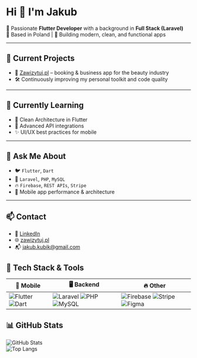 # Hi 👋 I'm Jakub

🎯 Passionate **Flutter Developer** with a background in **Full Stack (Laravel)**  
📍 Based in Poland | 📱 Building modern, clean, and functional apps  

---

## 🔭 Current Projects

- 🚀 [Zawizytuj.pl](https://firma.zawizytuj.pl) – booking & business app for the beauty industry  
- 🛠️ Continuously improving my personal toolkit and code quality  

---

## 🌱 Currently Learning

- 🧼 Clean Architecture in Flutter  
- 🧩 Advanced API integrations  
- ✨ UI/UX best practices for mobile  

---

## 💬 Ask Me About

- 🐦 `Flutter`, `Dart`  
- 🐘 `Laravel`, `PHP`, `MySQL`  
- 🔥 `Firebase`, `REST APIs`, `Stripe`  
- 📱 Mobile app performance & architecture  

---

## 📫 Contact

- 🔗 [LinkedIn](https://www.linkedin.com/in/kubikjakub)  
- 🌐 [zawizytuj.pl](https://firma.zawizytuj.pl)  
- 📬 jakub.kubik@gmail.com  

## 🧰 Tech Stack & Tools

| 🚀 Mobile | 🖥️ Backend | 🔥 Other |
|----------|------------|-----------|
| ![Flutter](https://img.shields.io/badge/-Flutter-02569B?logo=flutter&logoColor=white&style=for-the-badge) ![Dart](https://img.shields.io/badge/-Dart-0175C2?logo=dart&logoColor=white&style=for-the-badge) | ![Laravel](https://img.shields.io/badge/-Laravel-FF2D20?logo=laravel&logoColor=white&style=for-the-badge) ![PHP](https://img.shields.io/badge/-PHP-777BB4?logo=php&logoColor=white&style=for-the-badge) ![MySQL](https://img.shields.io/badge/-MySQL-4479A1?logo=mysql&logoColor=white&style=for-the-badge) | ![Firebase](https://img.shields.io/badge/-Firebase-FFCA28?logo=firebase&logoColor=black&style=for-the-badge) ![Stripe](https://img.shields.io/badge/-Stripe-008CDD?logo=stripe&logoColor=white&style=for-the-badge) ![Figma](https://img.shields.io/badge/-Figma-F24E1E?logo=figma&logoColor=white&style=for-the-badge) |


## 📊 GitHub Stats

![GitHub Stats](https://github-readme-stats.vercel.app/api?username=kubikjakub&show_icons=true&theme=tokyonight)  
![Top Langs](https://github-readme-stats.vercel.app/api/top-langs/?username=kubikjakub&layout=compact&theme=tokyonight)
